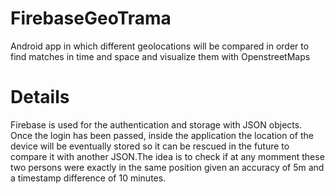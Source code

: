 # FirebaseGeoTrama

Android app in which different geolocations will be compared in order to find matches in time and space and visualize them with OpenstreetMaps

# Details
Firebase is used for the authentication and storage with JSON objects. Once the login has been passed, inside the application the location of the device will be eventually stored so it can be rescued in the future to compare it with another JSON.The idea is to check if at any momment these two persons were exactly in the same position given an accuracy of 5m and a timestamp difference of 10 minutes. 


